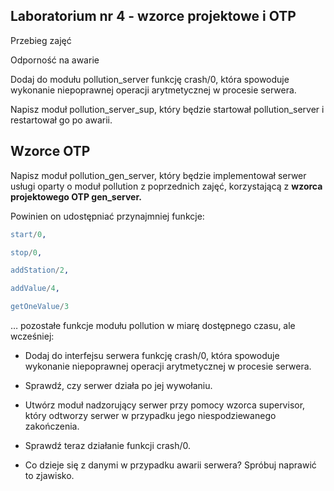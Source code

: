## Laboratorium nr 4 - wzorce projektowe i OTP

Przebieg zajęć

Odporność na awarie

Dodaj do modułu pollution_server funkcję crash/0, która spowoduje wykonanie niepoprawnej operacji arytmetycznej w procesie serwera.

Napisz moduł pollution_server_sup, który będzie startował pollution_server i restartował go po awarii.

## Wzorce OTP

Napisz moduł pollution_gen_server, który będzie implementował serwer usługi oparty o moduł pollution z poprzednich zajęć, 
korzystającą z **wzorca projektowego OTP gen_server.** 

Powinien on udostępniać przynajmniej funkcje:
```erlang
start/0,

stop/0,

addStation/2,

addValue/4,

getOneValue/3
```

… pozostałe funkcje modułu pollution w miarę dostępnego czasu, ale wcześniej:

- Dodaj do interfejsu serwera funkcję crash/0, która spowoduje wykonanie niepoprawnej operacji arytmetycznej w procesie serwera.
 
- Sprawdź, czy serwer działa po jej wywołaniu.
 
- Utwórz moduł nadzorujący serwer przy pomocy wzorca supervisor, który odtworzy serwer w przypadku jego niespodziewanego zakończenia.

- Sprawdź teraz działanie funkcji crash/0.

- Co dzieje się z danymi w przypadku awarii serwera? Spróbuj naprawić to zjawisko.
